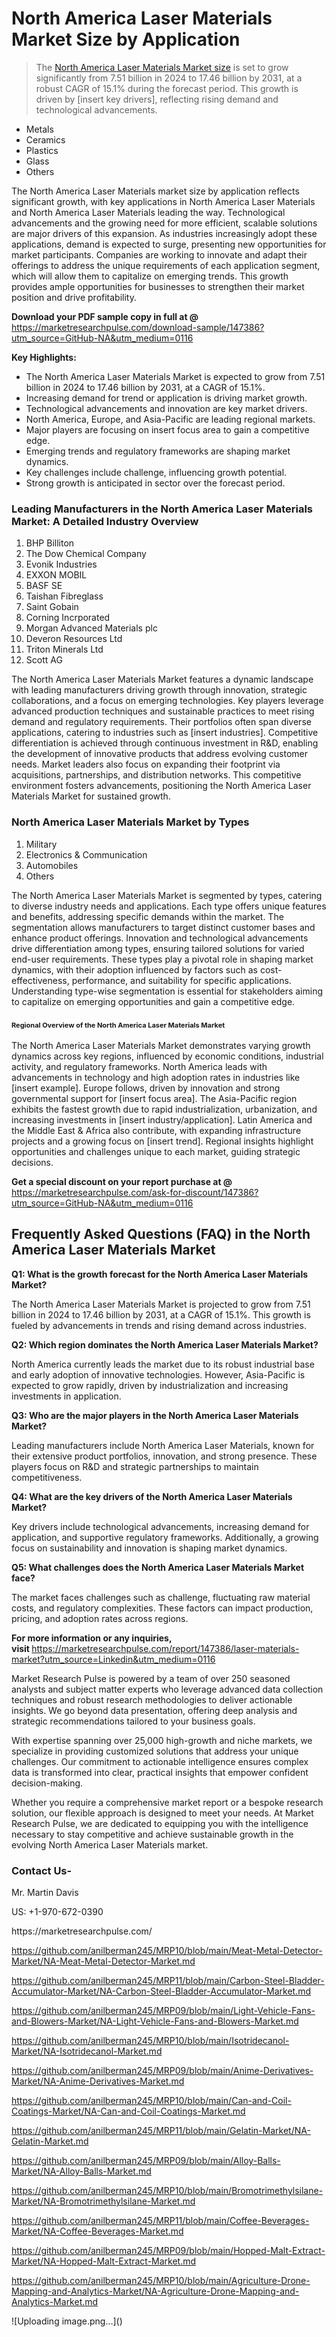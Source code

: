 <h1>North America Laser Materials Market&nbsp;Size by Application</h1><blockquote><p>The <a href="https://marketresearchpulse.com/download-sample/147386?utm_source=GitHub-NA&amp;utm_medium=0116">North America Laser Materials Market size</a> is set to grow significantly from 7.51 billion in 2024 to 17.46 billion by 2031, at a robust CAGR of 15.1% during the forecast period. This growth is driven by [insert key drivers], reflecting rising demand and technological advancements.</p></blockquote><ul><li>Metals<li> Ceramics<li> Plastics<li> Glass<li> Others</li></ul><p>The North America Laser Materials market size by application reflects significant growth, with key applications in North America Laser Materials and North America Laser Materials leading the way. Technological advancements and the growing need for more efficient, scalable solutions are major drivers of this expansion. As industries increasingly adopt these applications, demand is expected to surge, presenting new opportunities for market participants. Companies are working to innovate and adapt their offerings to address the unique requirements of each application segment, which will allow them to capitalize on emerging trends. This growth provides ample opportunities for businesses to strengthen their market position and drive profitability.</p><p><strong>Download your PDF sample copy in full at @ </strong><a href="https://marketresearchpulse.com/download-sample/147386?utm_source=GitHub-NA&amp;utm_medium=0116">https://marketresearchpulse.com/download-sample/147386?utm_source=GitHub-NA&amp;utm_medium=0116</a></p><p><strong>Key Highlights: </strong></p><ul><li>The North America Laser Materials Market is expected to grow from 7.51 billion in 2024 to 17.46 billion by 2031, at a CAGR of 15.1%.</li><li>Increasing demand for trend or application is driving market growth.</li><li>Technological advancements and innovation are key market drivers.</li><li>North America, Europe, and Asia-Pacific are leading regional markets.</li><li>Major players are focusing on insert focus area to gain a competitive edge.</li><li>Emerging trends and regulatory frameworks are shaping market dynamics.</li><li>Key challenges include challenge, influencing growth potential.</li><li>Strong growth is anticipated in sector over the forecast period.</li></ul><h3>Leading Manufacturers in the North America Laser Materials Market: A Detailed Industry Overview</h3><ol><li>BHP Billiton</li><li>The Dow Chemical Company</li><li>Evonik Industries</li><li>EXXON MOBIL</li><li>BASF SE</li><li>Taishan Fibreglass</li><li>Saint Gobain</li><li>Corning Incrporated</li><li>Morgan Advanced Materials plc</li><li>Deveron Resources Ltd</li><li>Triton Minerals Ltd</li><li>Scott AG</li></ol><div class="flex max-w-full flex-col flex-grow"><div class="min-h-8 text-message flex w-full flex-col items-end gap-2 whitespace-normal break-words [.text-message+&amp;]:mt-5" dir="auto" data-message-author-role="assistant" data-message-id="fd8432e4-4910-450d-b182-61b7bfb0a01f" data-message-model-slug="gpt-4o"><div class="flex w-full flex-col gap-1 empty:hidden first:pt-[3px]"><div class="markdown prose w-full break-words dark:prose-invert light"><p>The North America Laser Materials Market features a dynamic landscape with leading manufacturers driving growth through innovation, strategic collaborations, and a focus on emerging technologies. Key players leverage advanced production techniques and sustainable practices to meet rising demand and regulatory requirements. Their portfolios often span diverse applications, catering to industries such as [insert industries]. Competitive differentiation is achieved through continuous investment in R&amp;D, enabling the development of innovative products that address evolving customer needs. Market leaders also focus on expanding their footprint via acquisitions, partnerships, and distribution networks. This competitive environment fosters advancements, positioning the North America Laser Materials Market for sustained growth.</p></div></div></div></div><h3>North America Laser Materials Market by Types</h3><ol><li>Military<li> Electronics & Communication<li> Automobiles<li> Others</li></ol><div class="flex max-w-full flex-col flex-grow"><div class="min-h-8 text-message flex w-full flex-col items-end gap-2 whitespace-normal break-words [.text-message+&amp;]:mt-5" dir="auto" data-message-author-role="assistant" data-message-id="084470be-0bb7-4664-bddf-5156b4f41249" data-message-model-slug="gpt-4o-mini"><div class="flex w-full flex-col gap-1 empty:hidden first:pt-[3px]"><div class="markdown prose w-full break-words dark:prose-invert light"><p>The North America Laser Materials Market is segmented by types, catering to diverse industry needs and applications. Each type offers unique features and benefits, addressing specific demands within the market. The segmentation allows manufacturers to target distinct customer bases and enhance product offerings. Innovation and technological advancements drive differentiation among types, ensuring tailored solutions for varied end-user requirements. These types play a pivotal role in shaping market dynamics, with their adoption influenced by factors such as cost-effectiveness, performance, and suitability for specific applications. Understanding type-wise segmentation is essential for stakeholders aiming to capitalize on emerging opportunities and gain a competitive edge.</p></div></div></div></div><h3><span style="font-size: 11px;">Regional Overview of the North America Laser Materials Market</span></h3><div class="flex max-w-full flex-col flex-grow"><div class="min-h-8 text-message flex w-full flex-col items-end gap-2 whitespace-normal break-words [.text-message+&amp;]:mt-5" dir="auto" data-message-author-role="assistant" data-message-id="e9038762-ce64-4e30-91c9-9bd413514231" data-message-model-slug="gpt-4o-mini"><div class="flex w-full flex-col gap-1 empty:hidden first:pt-[3px]"><div class="markdown prose w-full break-words dark:prose-invert light"><p>The North America Laser Materials Market demonstrates varying growth dynamics across key regions, influenced by economic conditions, industrial activity, and regulatory frameworks. North America leads with advancements in technology and high adoption rates in industries like [insert example]. Europe follows, driven by innovation and strong governmental support for [insert focus area]. The Asia-Pacific region exhibits the fastest growth due to rapid industrialization, urbanization, and increasing investments in [insert industry/application]. Latin America and the Middle East &amp; Africa also contribute, with expanding infrastructure projects and a growing focus on [insert trend]. Regional insights highlight opportunities and challenges unique to each market, guiding strategic decisions.</p></div></div></div></div><p><strong>Get a special discount on your report purchase at @ </strong><a href="https://marketresearchpulse.com/ask-for-discount/147386?utm_source=GitHub-NA&amp;utm_medium=0116">https://marketresearchpulse.com/ask-for-discount/147386?utm_source=GitHub-NA&amp;utm_medium=0116</a></p><h2>Frequently Asked Questions (FAQ) in the North America Laser Materials Market</h2><p><strong>Q1: What is the growth forecast for the North America Laser Materials Market?</strong></p><p>The North America Laser Materials Market is projected to grow from 7.51 billion in 2024 to 17.46 billion by 2031, at a CAGR of 15.1%. This growth is fueled by advancements in trends and rising demand across industries.</p><p><strong>Q2: Which region dominates the North America Laser Materials Market?</strong></p><p>North America currently leads the market due to its robust industrial base and early adoption of innovative technologies. However, Asia-Pacific is expected to grow rapidly, driven by industrialization and increasing investments in application.</p><p><strong>Q3: Who are the major players in the North America Laser Materials Market?</strong></p><p>Leading manufacturers include North America Laser Materials, known for their extensive product portfolios, innovation, and strong presence. These players focus on R&amp;D and strategic partnerships to maintain competitiveness.</p><p><strong>Q4: What are the key drivers of the North America Laser Materials Market?</strong></p><p>Key drivers include technological advancements, increasing demand for application, and supportive regulatory frameworks. Additionally, a growing focus on sustainability and innovation is shaping market dynamics.</p><p><strong>Q5: What challenges does the North America Laser Materials Market face?</strong></p><p>The market faces challenges such as challenge, fluctuating raw material costs, and regulatory complexities. These factors can impact production, pricing, and adoption rates across regions.</p><p><strong>For more information or any inquiries, visit&nbsp;</strong><a href="https://marketresearchpulse.com/report/147386/laser-materials-market?utm_source=Linkedin&utm_medium=0116">https://marketresearchpulse.com/report/147386/laser-materials-market?utm_source=Linkedin&utm_medium=0116</a></p><p>Market Research Pulse is powered by a team of over 250 seasoned analysts and subject matter experts who leverage advanced data collection techniques and robust research methodologies to deliver actionable insights. We go beyond data presentation, offering deep analysis and strategic recommendations tailored to your business goals.</p><p>With expertise spanning over 25,000 high-growth and niche markets, we specialize in providing customized solutions that address your unique challenges. Our commitment to actionable intelligence ensures complex data is transformed into clear, practical insights that empower confident decision-making.</p><p>Whether you require a comprehensive market report or a bespoke research solution, our flexible approach is designed to meet your needs. At Market Research Pulse, we are dedicated to equipping you with the intelligence necessary to stay competitive and achieve sustainable growth in the evolving North America Laser Materials market.</p><h3><strong>Contact Us-</strong></h3><p>Mr. Martin Davis</p><p>US: +1-970-672-0390</p><p>https://marketresearchpulse.com/</p><p><a href="https://github.com/anilberman245/MRP10/blob/main/Meat-Metal-Detector-Market/NA-Meat-Metal-Detector-Market.md">https://github.com/anilberman245/MRP10/blob/main/Meat-Metal-Detector-Market/NA-Meat-Metal-Detector-Market.md</a></p><p><a href="https://github.com/anilberman245/MRP11/blob/main/Carbon-Steel-Bladder-Accumulator-Market/NA-Carbon-Steel-Bladder-Accumulator-Market.md">https://github.com/anilberman245/MRP11/blob/main/Carbon-Steel-Bladder-Accumulator-Market/NA-Carbon-Steel-Bladder-Accumulator-Market.md</a></p><p><a href="https://github.com/anilberman245/MRP09/blob/main/Light-Vehicle-Fans-and-Blowers-Market/NA-Light-Vehicle-Fans-and-Blowers-Market.md">https://github.com/anilberman245/MRP09/blob/main/Light-Vehicle-Fans-and-Blowers-Market/NA-Light-Vehicle-Fans-and-Blowers-Market.md</a></p><p><a href="https://github.com/anilberman245/MRP10/blob/main/Isotridecanol-Market/NA-Isotridecanol-Market.md">https://github.com/anilberman245/MRP10/blob/main/Isotridecanol-Market/NA-Isotridecanol-Market.md</a></p><p><a href="https://github.com/anilberman245/MRP09/blob/main/Anime-Derivatives-Market/NA-Anime-Derivatives-Market.md">https://github.com/anilberman245/MRP09/blob/main/Anime-Derivatives-Market/NA-Anime-Derivatives-Market.md</a></p><p><a href="https://github.com/anilberman245/MRP10/blob/main/Can-and-Coil-Coatings-Market/NA-Can-and-Coil-Coatings-Market.md">https://github.com/anilberman245/MRP10/blob/main/Can-and-Coil-Coatings-Market/NA-Can-and-Coil-Coatings-Market.md</a></p><p><a href="https://github.com/anilberman245/MRP11/blob/main/Gelatin-Market/NA-Gelatin-Market.md">https://github.com/anilberman245/MRP11/blob/main/Gelatin-Market/NA-Gelatin-Market.md</a></p><p><a href="https://github.com/anilberman245/MRP09/blob/main/Alloy-Balls-Market/NA-Alloy-Balls-Market.md">https://github.com/anilberman245/MRP09/blob/main/Alloy-Balls-Market/NA-Alloy-Balls-Market.md</a></p><p><a href="https://github.com/anilberman245/MRP10/blob/main/Bromotrimethylsilane-Market/NA-Bromotrimethylsilane-Market.md">https://github.com/anilberman245/MRP10/blob/main/Bromotrimethylsilane-Market/NA-Bromotrimethylsilane-Market.md</a></p><p><a href="https://github.com/anilberman245/MRP11/blob/main/Coffee-Beverages-Market/NA-Coffee-Beverages-Market.md">https://github.com/anilberman245/MRP11/blob/main/Coffee-Beverages-Market/NA-Coffee-Beverages-Market.md</a></p><p><a href="https://github.com/anilberman245/MRP09/blob/main/Hopped-Malt-Extract-Market/NA-Hopped-Malt-Extract-Market.md">https://github.com/anilberman245/MRP09/blob/main/Hopped-Malt-Extract-Market/NA-Hopped-Malt-Extract-Market.md</a></p><p><a href="https://github.com/anilberman245/MRP10/blob/main/Agriculture-Drone-Mapping-and-Analytics-Market/NA-Agriculture-Drone-Mapping-and-Analytics-Market.md">https://github.com/anilberman245/MRP10/blob/main/Agriculture-Drone-Mapping-and-Analytics-Market/NA-Agriculture-Drone-Mapping-and-Analytics-Market.md</a></p>
![Uploading image.png…]()
